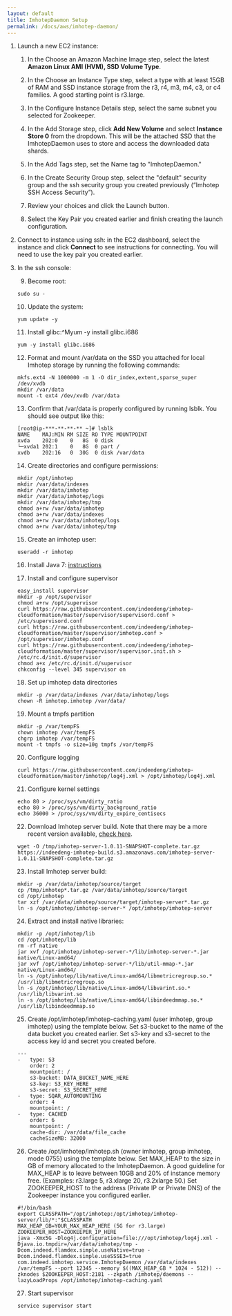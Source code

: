 ```yaml
---
layout: default
title: ImhotepDaemon Setup
permalink: /docs/aws/imhotep-daemon/
---
```




1. Launch a new EC2 instance:

    1. In the Choose an Amazon Machine Image step, select the latest **Amazon Linux AMI (HVM), SSD Volume Type**.

    2. In the Choose an Instance Type step, select a type with at least 15GB of RAM and SSD instance storage from the r3, r4, m3, m4, c3, or c4 families. A good starting point is r3.large.

    3. In the Configure Instance Details step, select the same subnet you selected for Zookeeper.

    4. In the Add Storage step, click **Add New Volume** and select **Instance Store 0** from the dropdown. This will be the attached SSD that the ImhotepDaemon uses to store and access the downloaded data shards.

    5. In the Add Tags step, set the Name tag to "ImhotepDaemon."

    6. In the Create Security Group step, select the "default" security group and the ssh security group you created previously (“Imhotep SSH Access Security”).

    7. Review your choices and click the Launch button.

    8. Select the Key Pair you created earlier and finish creating the launch configuration.

2. Connect to instance using ssh: in the EC2 dashboard, select the instance and click **Connect** to see instructions for connecting. You will need to use the key pair you created earlier.


3. In the ssh console:

    9. Become root:
    ```
    sudo su -
    ```

    10. Update the system:
    ```
    yum update -y
    ```

    11. Install glibc:^Myum -y install glibc.i686
    ```
    yum -y install glibc.i686
    ```

    12. Format and mount /var/data on the SSD you attached for local Imhotep storage by running the following commands:
    ```
    mkfs.ext4 -N 1000000 -m 1 -O dir_index,extent,sparse_super /dev/xvdb
    mkdir /var/data
    mount -t ext4 /dev/xvdb /var/data
    ```

    13. Confirm that /var/data is properly configured by running lsblk. You should see output like this:
    ```
    [root@ip-***-**-**-** ~]# lsblk
    NAME    MAJ:MIN RM SIZE RO TYPE MOUNTPOINT
    xvda    202:0    0   8G  0 disk
    └─xvda1 202:1    0   8G  0 part /
    xvdb    202:16   0  30G  0 disk /var/data
    ```

    14. Create directories and configure permissions:
    ```
    mkdir /opt/imhotep
    mkdir /var/data/indexes
    mkdir /var/data/imhotep
    mkdir /var/data/imhotep/logs
    mkdir /var/data/imhotep/tmp
    chmod a+rw /var/data/imhotep
    chmod a+rw /var/data/indexes
    chmod a+rw /var/data/imhotep/logs
    chmod a+rw /var/data/imhotep/tmp
    ```

    15. Create an imhotep user:
    ```
    useradd -r imhotep
    ```

    16. Install Java 7: [instructions](install-java/)

    17. Install and configure supervisor
    ```
    easy_install supervisor
    mkdir -p /opt/supervisor
    chmod a+rw /opt/supervisor
    curl https://raw.githubusercontent.com/indeedeng/imhotep-cloudformation/master/supervisor/supervisord.conf > /etc/supervisord.conf
    curl https://raw.githubusercontent.com/indeedeng/imhotep-cloudformation/master/supervisor/imhotep.conf > /opt/supervisor/imhotep.conf
    curl https://raw.githubusercontent.com/indeedeng/imhotep-cloudformation/master/supervisor/supervisor.init.sh > /etc/rc.d/init.d/supervisor
    chmod a+x /etc/rc.d/init.d/supervisor
    chkconfig --level 345 supervisor on
    ```

    18. Set up imhotep data directories
    ```
    mkdir -p /var/data/indexes /var/data/imhotep/logs
    chown -R imhotep.imhotep /var/data/
    ```

    19. Mount a tmpfs partition
    ```
    mkdir -p /var/tempFS
    chown imhotep /var/tempFS
    chgrp imhotep /var/tempFS
    mount -t tmpfs -o size=10g tmpfs /var/tempFS
    ```

    20. Configure logging
    ```
    curl https://raw.githubusercontent.com/indeedeng/imhotep-cloudformation/master/imhotep/log4j.xml > /opt/imhotep/log4j.xml
    ```

    21. Configure kernel settings
    ```
    echo 80 > /proc/sys/vm/dirty_ratio
    echo 80 > /proc/sys/vm/dirty_background_ratio
    echo 36000 > /proc/sys/vm/dirty_expire_centisecs
    ```

    22. Download Imhotep server build. Note that there may be a more recent version available, [check here](https://indeedeng-imhotep-build.s3.amazonaws.com/).
    ```
    wget -O /tmp/imhotep-server-1.0.11-SNAPSHOT-complete.tar.gz https://indeedeng-imhotep-build.s3.amazonaws.com/imhotep-server-1.0.11-SNAPSHOT-complete.tar.gz
    ```

    23. Install Imhotep server build:
    ```
    mkdir -p /var/data/imhotep/source/target
    cp /tmp/imhotep*.tar.gz /var/data/imhotep/source/target
    cd /opt/imhotep
    tar xzf /var/data/imhotep/source/target/imhotep-server*.tar.gz 
    ln -s /opt/imhotep/imhotep-server-* /opt/imhotep/imhotep-server
    ```

    24. Extract and install native libraries:
    ```
    mkdir -p /opt/imhotep/lib
    cd /opt/imhotep/lib
    rm -rf native
    jar xvf /opt/imhotep/imhotep-server-*/lib/imhotep-server-*.jar native/Linux-amd64/
    jar xvf /opt/imhotep/imhotep-server-*/lib/util-mmap-*.jar native/Linux-amd64/
    ln -s /opt/imhotep/lib/native/Linux-amd64/libmetricregroup.so.* /usr/lib/libmetricregroup.so
    ln -s /opt/imhotep/lib/native/Linux-amd64/libvarint.so.* /usr/lib/libvarint.so
    ln -s /opt/imhotep/lib/native/Linux-amd64/libindeedmmap.so.* /usr/lib/libindeedmmap.so
    ```

    25. Create /opt/imhotep/imhotep-caching.yaml (user imhotep, group imhotep) using the template below. Set s3-bucket to the name of the data bucket you created earlier. Set s3-key and s3-secret to the access key id and secret you created before.
    ```
	---
	-   type: S3
	    order: 2
	    mountpoint: /
	    s3-bucket: DATA_BUCKET_NAME_HERE
	    s3-key: S3_KEY_HERE
	    s3-secret: S3_SECRET_HERE
	-   type: SQAR_AUTOMOUNTING
	    order: 4
	    mountpoint: /
	-   type: CACHED
	    order: 6
	    mountpoint: /
	    cache-dir: /var/data/file_cache
	    cacheSizeMB: 32000
    ```

    26. Create /opt/imhotep/imhotep.sh (owner imhotep, group imhotep, mode 0755) using the template below. Set MAX_HEAP to the size in GB of memory allocated to the ImhotepDaemon. A good guideline for MAX_HEAP is to leave between 10GB and 20% of instance memory free. (Examples: r3.large 5, r3.xlarge 20, r3.2xlarge 50.) Set ZOOKEEPER_HOST to the address (Private IP or Private DNS) of the Zookeeper instance you configured earlier.
    ```
	#!/bin/bash
	export CLASSPATH="/opt/imhotep:/opt/imhotep/imhotep-server/lib/*:"$CLASSPATH
	MAX_HEAP_GB=YOUR_MAX_HEAP_HERE (5G for r3.large)
	ZOOKEEPER_HOST=ZOOKEEPER_IP_HERE
	java -Xmx5G -Dlog4j.configuration=file:///opt/imhotep/log4j.xml -Djava.io.tmpdir=/var/data/imhotep/tmp -Dcom.indeed.flamdex.simple.useNative=true -Dcom.indeed.flamdex.simple.useSSSE3=true com.indeed.imhotep.service.ImhotepDaemon /var/data/indexes /var/tempFS --port 12345 --memory $((MAX_HEAP_GB * 1024 - 512)) --zknodes $ZOOKEEPER_HOST:2181 --zkpath /imhotep/daemons --lazyLoadProps /opt/imhotep/imhotep-caching.yaml
    ```

    27. Start supervisor
    ```
    service supervisor start
    ```
